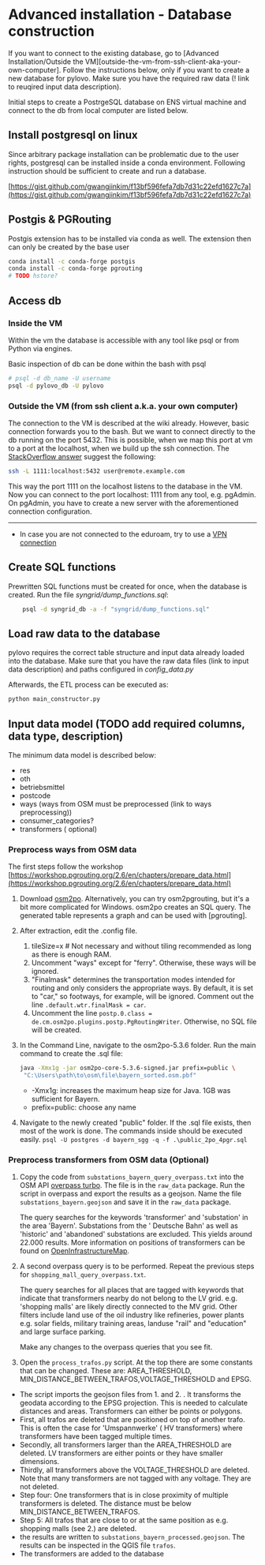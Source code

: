 # Advanced installation - Database construction

If you want to connect to the existing database, go
to [Advanced Installation/Outside the VM][outside-the-vm-from-ssh-client-aka-your-own-computer]. Follow the instructions
below, only if you want to create a new database for pylovo. Make sure you have the required raw data (! link to
reuqired input data description).

Initial steps to create a PostrgeSQL database on ENS virtual machine and connect to the db from local computer are
listed below.

## Install postgresql on linux

Since arbitrary package installation can be problematic due to the user rights, postgresql can be installed inside a
conda environment. Following instruction should be sufficient to create and run a database.

[https://gist.github.com/gwangjinkim/f13bf596fefa7db7d31c22efd1627c7a](https://gist.github.com/gwangjinkim/f13bf596fefa7db7d31c22efd1627c7a)

## Postgis & PGRouting

Postgis extension has to be installed via conda as well. The extension then can only be created by the base user

```bash
conda install -c conda-forge postgis
conda install -c conda-forge pgrouting
# TODO hstore?
```

## Access db

### Inside the VM

Within the vm the database is accessible with any tool like psql or from Python via engines.

Basic inspection of db can be done within the bash with psql

```bash
# psql -d db_name -U username 
psql -d pylovo_db -U pylovo
```

### Outside the VM (from ssh client a.k.a. your own computer)

The connection to the VM is described at the wiki already. However, basic connection forwards you to the bash. But we
want to connect directly to the db running on the port 5432. This is possible, when we map this port at vm to a port at
the localhost, when we build up the ssh connection.
The [StackOverflow answer](https://stackoverflow.com/questions/16835761/postgresql-via-ssh-tunnel) suggest the
following:

``` sh
ssh -L 1111:localhost:5432 user@remote.example.com
```

This way the port 1111 on the localhost listens to the database in the VM. Now you can connect to the port localhost:
1111 from any tool, e.g. pgAdmin. On pgAdmin, you have to create a new server with the aforementioned connection
configuration.

---

* In case you are not connected to the eduroam, try to use a [VPN connection](https://doku.lrz.de/display/PUBLIC/VPN)

## Create SQL functions

Prewritten SQL functions must be created for once, when the database is created. Run the file
_syngrid/dump_functions.sql_:

``` sh
    psql -d syngrid_db -a -f "syngrid/dump_functions.sql"
```

## Load raw data to the database

pylovo requires the correct table structure and input data already loaded into the database. Make sure that you have the
raw data files (link to input data description) and paths configured in _config\_data.py_

Afterwards, the ETL process can be executed as:

``` python
python main_constructor.py
```

<!-- Remark Julian: I made some changes. Buildings and transformers will be imported directly from the scripts main_grid_generation and process_trafos. -->

## Input data model (TODO add required columns, data type, description)

The minimum data model is described below:

* res
* oth
* betriebsmittel
* postcode
* ways (ways from OSM must be preprocessed (link to ways preprocessing))
* consumer_categories?
* transformers (
  optional) <!-- Remark Julian: This is not optional, you need to import some transformers or at least create the table, else GridGenerator will  throw an error.-->

### Preprocess ways from OSM data

The first steps follow the
workshop [https://workshop.pgrouting.org/2.6/en/chapters/prepare_data.html](https://workshop.pgrouting.org/2.6/en/chapters/prepare_data.html)

1. Download [osm2po]. Alternatively, you can try osm2pgrouting, but it's a bit more complicated for Windows. osm2po
   creates an SQL query. The generated table represents a graph and can be used with [pgrouting].
2. After extraction, edit the .config file.
    1. tileSize=x # Not necessary and without tiling recommended as long as there is enough RAM.
    2. Uncomment "ways" except for "ferry". Otherwise, these ways will be ignored.
    3. "Finalmask" determines the transportation modes intended for routing and only considers the appropriate ways. By
       default, it is set to "car," so footways, for example, will be ignored. Comment out the
       line `.default.wtr.finalMask = car`.
    4. Uncomment the line `postp.0.class = de.cm.osm2po.plugins.postp.PgRoutingWriter`.
       Otherwise, no SQL file will be created.
3. In the Command Line, navigate to the osm2po-5.3.6 folder. Run the main command to create the .sql file:

    ```sh
    java -Xmx1g -jar osm2po-core-5.3.6-signed.jar prefix=public \
     "C:\Users\path\to\osm\file\bayern_sorted.osm.pbf"
    ```

    - -Xmx1g: increases the maximum heap size for Java. 1GB was sufficient for Bayern.
    - prefix=public: choose any name
4. Navigate to the newly created "public" folder. If the .sql file exists, then most of the work is done. The commands
   inside should be executed easily.
   `psql -U postgres -d bayern_sgg -q -f .\public_2po_4pgr.sql`

### Preprocess transformers from OSM data (Optional)

1. Copy the code from `substations_bayern_query_overpass.txt` into the OSM API [overpass turbo]. The file is in
   the `raw_data` package.
   Run the script in overpass and export the results as a geojson. Name the file `substations_bayern.geojson` and save
   it in the `raw_data` package.

   The query searches for the keywords 'transformer' and 'substation' in the area 'Bayern'. Substations from the '
   Deutsche Bahn' as well as 'historic' and 'abandoned' substations are excluded. This yields around 22.000 results.
   More information on positions of transformers can be found on [OpenInfrastructureMap].
2. A second overpass query is to be performed. Repeat the previous steps for `shopping_mall_query_overpass.txt`.

   The query searches for all places that are tagged with keywords that indicate that transformers nearby do not belong
   to the LV grid. e.g. 'shopping malls' are likely directly connected to the MV grid.
   Other filters include land use of the oil industry like refineries, power plants e.g. solar fields, military training
   areas, landuse "rail" and "education" and large surface parking.

   Make any changes to the overpass queries that you see fit.

3. Open the `process_trafos.py` script. At the top there are some constants that can be changed. These are:
   AREA_THRESHOLD, MIN_DISTANCE_BETWEEN_TRAFOS,VOLTAGE_THRESHOLD and EPSG.

* The script imports the geojson files from 1. and 2. . It transforms the geodata according to the EPSG projection. This
  is needed to calculate distances and areas. Transformers can either be points or polygons.
* First, all trafos are deleted that are positioned on top of another trafo. This is often the case for 'Umspannwerke' (
  HV transformers) where transformers have been tagged multiple times.
* Secondly, all transformers larger than the AREA_THRESHOLD are deleted. LV transformers are either points or they have
  smaller dimensions.
* Thirdly, all transformers above the VOLTAGE_THRESHOLD are deleted. Note that many transformers are not tagged with any
  voltage. They are not deleted.
* Step four: One transformers that is in close proximity of multiple transformers is deleted. The distance must be below
  MIN_DISTANCE_BETWEEN_TRAFOS.
* Step 5: All trafos that are close to or at the same position as e.g. shopping malls (see 2.) are deleted.
* the results are written to `substations_bayern_processed.geojson`. The results can be inspected in the QGIS
  file `trafos`.
* The transformers are added to the database

[virtual environment]: https://realpython.com/what-is-pip/#using-pip-in-a-python-virtual-environment

[PostgreSQL]: https://www.postgresql.org/

[PostGIS]: https://postgis.net/install/

[osm2po]: https://osm2po.de/

[overpass turbo]: https://overpass-turbo.eu/

[OpenInfrastructureMap]: https://openinframap.org/#12.73/48.18894/11.58542

